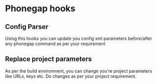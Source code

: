 # Phonegap hooks

## Config Parser

Using this hooks you can update you config xml parameters before/after any phonegap command as per your requirement

## Replace project parameters

As per the build environment, you can change you're project parameters like URLs, keys etc.
Do changes as per your project requirement.